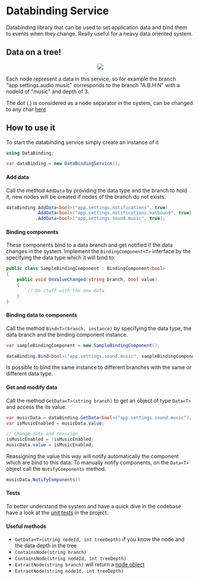 # Databinding Service
Databinding library that can be used to set application data and bind them to events when they change. Really useful for a heavy data oriented system.

## Data on a tree!

<p align="center">
  <img src="https://upload.wikimedia.org/wikipedia/commons/thumb/c/cd/N-ary_to_binary.svg/400px-N-ary_to_binary.svg.png"/>
</p>

Each node represent a data in this service, so for example the branch "app.settings.audio.music" corresponds to the branch "A.B.H.N" with a nodeId of "music" and depth of 3.

The dot (.) is considered as a node separator in the system, can be changed to any char [here](https://github.com/adizhavo/databinding/blob/master/DataBinding/DataBindingService.cs)

## How to use it

To start the databinding service simply create an instance of it
```C#
using DataBinding;

var dataBinding = new DataBindingService();
```

#### Add data

Call the method ```AddData``` by providing the data type and the branch to hold it, new nodes will be created if nodes of the branch do not exists.

```C#
dataBinding.AddData<bool>("app.settings.notifications", true)
           .AddData<bool>("app.settings.notifications.hasSound", true)
           .AddData<bool>("app.settings.sound.music", true);
```

#### Binding components

These components bind to a data branch and get notified if the data changes in the system.
Implement the ```BindingComponent<T>``` interface by the specifying the data type which it will bind to.

```C#
public class SampleBindingComponent : BindingComponent<bool>
{
    public void OnValueChanged(string branch, bool value)
    {
        // Do stuff with the new data
    }
}
```

#### Binding data to components

Call the method ```Bind<T>(branch, instance)``` by specifying the data type, the data branch and the binding component instance.

```C#
var sampleBindingComponent = new SampleBindingComponent();

dataBinding.Bind<bool>("app.settings.sound.music", sampleBindingComponent);
```

Is possible to bind the same instance to different branches with the same or different data type.

#### Get and modify data

Call the method ```GetData<T>(string branch)``` to get an object of type ```Data<T>``` and access the its value.

```C#
var musicData = dataBinding.GetData<bool>("app.settings.sound.music");
var isMusicEnabled = musicData.value;

// Change data and reassign
isMusicEnabled = !isMusicEnabled;
musicData.value = isMusicEnabled;
```

Reassigning the value this way will notify automatically the component which are bind to this data.
To manually notify components, on the ```Data<T>``` object call the ```NotifyComponents``` method.
```C#
musicData.NotifyComponents()
```
#### Tests

To better understand the system and have a quick dive in the codebase have a look at the [unit tests](https://github.com/adizhavo/databinding/tree/master/DataBindingTest) in the project.

#### Useful methods

- ```GetData<T>(string nodeId, int treeDepth)``` if you know the node and the data depth in the tree
- ```ContainsNode(string branch)``` 
- ```ContainsNode(string nodeId, int treeDepth)``` 
- ```ExtractNode(string branch)``` will return a [node object](https://github.com/adizhavo/databinding/blob/master/DataBinding/Data.cs)
- ```ExtractNode(string nodeId, int treeDepth)```


